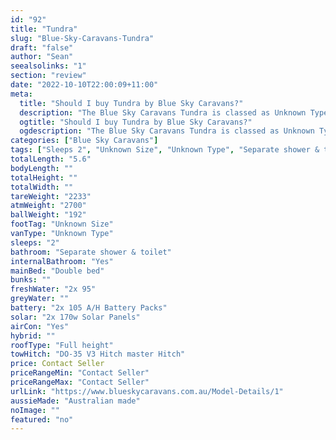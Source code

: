 ```yaml
---
id: "92"
title: "Tundra"
slug: "Blue-Sky-Caravans-Tundra"
draft: "false"
author: "Sean"
seealsolinks: "1"
section: "review"
date: "2022-10-10T22:00:09+11:00"
meta:
  title: "Should I buy Tundra by Blue Sky Caravans?"
  description: "The Blue Sky Caravans Tundra is classed as Unknown Type, and sleeps 2 people. It is Australian made and comes in at Unknown Size. It generally has Separate shower & toilet."
  ogtitle: "Should I buy Tundra by Blue Sky Caravans?"
  ogdescription: "The Blue Sky Caravans Tundra is classed as Unknown Type, and sleeps 2 people. It is Australian made and comes in at Unknown Size. It generally has Separate shower & toilet."
categories: ["Blue Sky Caravans"]
tags: ["Sleeps 2", "Unknown Size", "Unknown Type", "Separate shower & toilet", "Full height", "Price Unknown", "Australian made"]
totalLength: "5.6"
bodyLength: ""
totalHeight: ""
totalWidth: ""
tareWeight: "2233"
atmWeight: "2700"
ballWeight: "192"
footTag: "Unknown Size"
vanType: "Unknown Type"
sleeps: "2"
bathroom: "Separate shower & toilet"
internalBathroom: "Yes"
mainBed: "Double bed"
bunks: ""
freshWater: "2x 95"
greyWater: ""
battery: "2x 105 A/H Battery Packs"
solar: "2x 170w Solar Panels"
airCon: "Yes"
hybrid: ""
roofType: "Full height"
towHitch: "DO-35 V3 Hitch master Hitch"
price: Contact Seller
priceRangeMin: "Contact Seller"
priceRangeMax: "Contact Seller"
urlLink: "https://www.blueskycaravans.com.au/Model-Details/1"
aussieMade: "Australian made"
noImage: ""
featured: "no"
---
```

